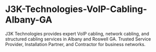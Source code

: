 # J3K-Technologies-VoIP-Cabling-Albany-GA
J3K Technologies provides expert VoIP cabling, network cabling, and structured cabling services in Albany and Roswell GA. Trusted Service Provider, Installation Partner, and Contractor for business networks.
